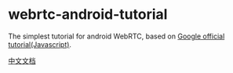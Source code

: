 # webrtc-android-tutorial
The simplest tutorial for android WebRTC, based on [Google official tutorial(Javascript)](https://codelabs.developers.google.com/codelabs/webrtc-web/#0).


[中文文档](https://www.jianshu.com/p/eb5fd116e6c8)

